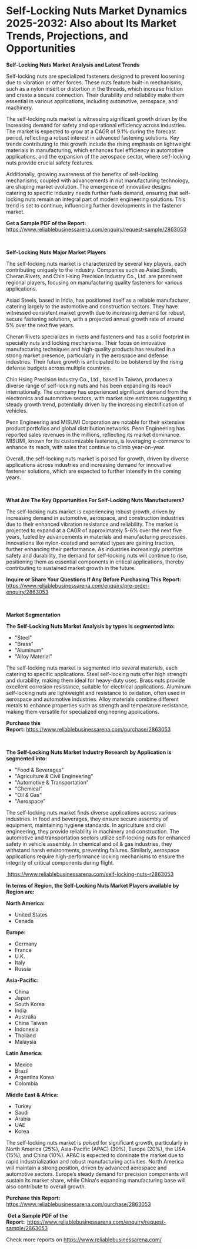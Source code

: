 <p><h1>Self-Locking Nuts Market Dynamics 2025-2032: Also about Its Market Trends, Projections, and Opportunities</h1></p><p><strong>Self-Locking Nuts Market Analysis and Latest Trends</strong></p>
<p><p>Self-locking nuts are specialized fasteners designed to prevent loosening due to vibration or other forces. These nuts feature built-in mechanisms, such as a nylon insert or distortion in the threads, which increase friction and create a secure connection. Their durability and reliability make them essential in various applications, including automotive, aerospace, and machinery.</p><p>The self-locking nuts market is witnessing significant growth driven by the increasing demand for safety and operational efficiency across industries. The market is expected to grow at a CAGR of 9.1% during the forecast period, reflecting a robust interest in advanced fastening solutions. Key trends contributing to this growth include the rising emphasis on lightweight materials in manufacturing, which enhances fuel efficiency in automotive applications, and the expansion of the aerospace sector, where self-locking nuts provide crucial safety features. </p><p>Additionally, growing awareness of the benefits of self-locking mechanisms, coupled with advancements in nut manufacturing technology, are shaping market evolution. The emergence of innovative designs catering to specific industry needs further fuels demand, ensuring that self-locking nuts remain an integral part of modern engineering solutions. This trend is set to continue, influencing further developments in the fastener market.</p></p>
<p><strong>Get a Sample PDF of the Report:&nbsp;</strong> <a href="https://www.reliablebusinessarena.com/enquiry/request-sample/2863053?utm_campaign=2887&utm_medium=2&utm_source=Github&utm_content=ia&utm_term=12032025&utm_id=self-locking-nuts">https://www.reliablebusinessarena.com/enquiry/request-sample/2863053</a></p>
<p>&nbsp;</p>
<p><strong>Self-Locking Nuts Major Market Players</strong></p>
<p><p>The self-locking nuts market is characterized by several key players, each contributing uniquely to the industry. Companies such as Asiad Steels, Cheran Rivets, and Chin Hsing Precision Industry Co., Ltd. are prominent regional players, focusing on manufacturing quality fasteners for various applications.</p><p>Asiad Steels, based in India, has positioned itself as a reliable manufacturer, catering largely to the automotive and construction sectors. They have witnessed consistent market growth due to increasing demand for robust, secure fastening solutions, with a projected annual growth rate of around 5% over the next five years.</p><p>Cheran Rivets specializes in rivets and fasteners and has a solid footprint in specialty nuts and locking mechanisms. Their focus on innovative manufacturing techniques and high-quality products has resulted in a strong market presence, particularly in the aerospace and defense industries. Their future growth is anticipated to be bolstered by the rising defense budgets across multiple countries.</p><p>Chin Hsing Precision Industry Co., Ltd., based in Taiwan, produces a diverse range of self-locking nuts and has been expanding its reach internationally. The company has experienced significant demand from the electronics and automotive sectors, with market size estimates suggesting a steady growth trend, potentially driven by the increasing electrification of vehicles.</p><p>Penn Engineering and MISUMI Corporation are notable for their extensive product portfolios and global distribution networks. Penn Engineering has reported sales revenues in the millions, reflecting its market dominance. MISUMI, known for its customizable fasteners, is leveraging e-commerce to enhance its reach, with sales that continue to climb year-on-year.</p><p>Overall, the self-locking nuts market is poised for growth, driven by diverse applications across industries and increasing demand for innovative fastener solutions, which are expected to further intensify in the coming years.</p></p>
<p>&nbsp;</p>
<p><strong>What Are The Key Opportunities For Self-Locking Nuts Manufacturers?</strong></p>
<p><p>The self-locking nuts market is experiencing robust growth, driven by increasing demand in automotive, aerospace, and construction industries due to their enhanced vibration resistance and reliability. The market is projected to expand at a CAGR of approximately 5-6% over the next five years, fueled by advancements in materials and manufacturing processes. Innovations like nylon-coated and serrated types are gaining traction, further enhancing their performance. As industries increasingly prioritize safety and durability, the demand for self-locking nuts will continue to rise, positioning them as essential components in critical applications, thereby contributing to sustained market growth in the future.</p></p>
<p><strong>Inquire or Share Your Questions If Any Before Purchasing This Report:</strong> <a href="https://www.reliablebusinessarena.com/enquiry/pre-order-enquiry/2863053?utm_campaign=2887&utm_medium=2&utm_source=Github&utm_content=ia&utm_term=12032025&utm_id=self-locking-nuts">https://www.reliablebusinessarena.com/enquiry/pre-order-enquiry/2863053</a></p>
<p>&nbsp;</p>
<p><strong>Market Segmentation</strong></p>
<p><strong>The Self-Locking Nuts Market Analysis by types is segmented into:</strong></p>
<p><ul><li>"Steel"</li><li>"Brass"</li><li>"Aluminum"</li><li>"Alloy Material"</li></ul></p>
<p><p>The self-locking nuts market is segmented into several materials, each catering to specific applications. Steel self-locking nuts offer high strength and durability, making them ideal for heavy-duty uses. Brass nuts provide excellent corrosion resistance, suitable for electrical applications. Aluminum self-locking nuts are lightweight and resistance to oxidation, often used in aerospace and automotive industries. Alloy materials combine different metals to enhance properties such as strength and temperature resistance, making them versatile for specialized engineering applications.</p></p>
<p><strong>Purchase this Report:&nbsp;</strong><a href="https://www.reliablebusinessarena.com/purchase/2863053?utm_campaign=2887&utm_medium=2&utm_source=Github&utm_content=ia&utm_term=12032025&utm_id=self-locking-nuts">https://www.reliablebusinessarena.com/purchase/2863053</a></p>
<p>&nbsp;</p>
<p><strong>The Self-Locking Nuts Market Industry Research by Application is segmented into:</strong></p>
<p><ul><li>"Food & Beverages"</li><li>"Agriculture & Civil Engineering"</li><li>"Automotive & Transportation"</li><li>"Chemical"</li><li>"Oil & Gas"</li><li>"Aerospace"</li></ul></p>
<p><p>The self-locking nuts market finds diverse applications across various industries. In food and beverages, they ensure secure assembly of equipment, maintaining hygiene standards. In agriculture and civil engineering, they provide reliability in machinery and construction. The automotive and transportation sectors utilize self-locking nuts for enhanced safety in vehicle assembly. In chemical and oil & gas industries, they withstand harsh environments, preventing failures. Similarly, aerospace applications require high-performance locking mechanisms to ensure the integrity of critical components during flight.</p></p>
<p><a href="https://www.reliablebusinessarena.com/self-locking-nuts-r2863053?utm_campaign=2887&utm_medium=2&utm_source=Github&utm_content=ia&utm_term=12032025&utm_id=self-locking-nuts">&nbsp;https://www.reliablebusinessarena.com/self-locking-nuts-r2863053</a></p>
<p><strong>In terms of Region, the Self-Locking Nuts Market Players available by Region are:</strong></p>
<p>
    <p> <strong> North America: </strong>
        <ul>
            <li>United States</li>
            <li>Canada</li>
        </ul>
        </p> 
    <p> <strong> Europe: </strong>
        <ul>
            <li>Germany</li>
            <li>France</li>
            <li>U.K.</li>
            <li>Italy</li>
            <li>Russia</li>
        </ul>
        </p> 
    <p> <strong> Asia-Pacific: </strong>
        <ul>
            <li>China</li>
            <li>Japan</li>
            <li>South Korea</li>
            <li>India</li>
            <li>Australia</li>
            <li>China Taiwan</li>
            <li>Indonesia</li>
            <li>Thailand</li>
            <li>Malaysia</li>
        </ul>
        </p> 
    <p> <strong> Latin America: </strong>
        <ul>
            <li>Mexico</li>
            <li>Brazil</li>
            <li>Argentina Korea</li>
            <li>Colombia</li>
        </ul>
        </p> 
    <p> <strong> Middle East & Africa: </strong>
        <ul>
            <li>Turkey</li>
            <li>Saudi</li>
            <li>Arabia</li>
            <li>UAE</li>
            <li>Korea</li>
        </ul>
    </p>
    </p>
<p><p>The self-locking nuts market is poised for significant growth, particularly in North America (25%), Asia-Pacific (APAC) (30%), Europe (20%), the USA (15%), and China (10%). APAC is expected to dominate the market due to rapid industrialization and robust manufacturing activities. North America will maintain a strong position, driven by advanced aerospace and automotive sectors. Europe’s steady demand for precision components will sustain its market share, while China's expanding manufacturing base will also contribute to overall growth.</p></p>
<p><strong>Purchase this Report: </strong><a href="https://www.reliablebusinessarena.com/purchase/2863053?utm_campaign=2887&utm_medium=2&utm_source=Github&utm_content=ia&utm_term=12032025&utm_id=self-locking-nuts">https://www.reliablebusinessarena.com/purchase/2863053</a></p>
<p>&nbsp;<strong>Get a Sample PDF of the Report:&nbsp;&nbsp;</strong><a href="https://www.reliablebusinessarena.com/enquiry/request-sample/2863053?utm_campaign=2887&utm_medium=2&utm_source=Github&utm_content=ia&utm_term=12032025&utm_id=self-locking-nuts">https://www.reliablebusinessarena.com/enquiry/request-sample/2863053</a></p>
<p><strong></strong></p>
<p>Check more reports on <a href="https://www.reliablebusinessarena.com/?utm_campaign=2887&utm_medium=2&utm_source=Github&utm_content=ia&utm_term=12032025&utm_id=self-locking-nuts">https://www.reliablebusinessarena.com/</a></p>